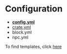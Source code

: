 # Configuration

* **[config.yml](config.md)**
* [crate.yml](crate.md)
* block.yml
* npc.yml

To find templates, click [here](template.md)

<!-- todo: More in-depth of config.yml -->